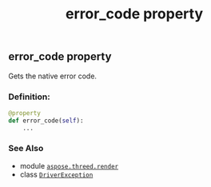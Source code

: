 ﻿---
title: error_code property
second_title: Aspose.3D for Python via .NET API References
description: 
type: docs
weight: 30
url: /aspose.threed.render/driverexception/error_code/
is_root: false
---

## error_code property


Gets the native error code.
### Definition:
```python
@property
def error_code(self):
    ...
```

### See Also
* module [`aspose.threed.render`](../../)
* class [`DriverException`](/3d/python-net/aspose.threed.render/driverexception)
